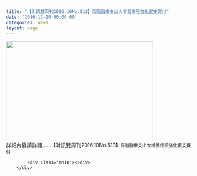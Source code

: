```yaml
---
title: "【財訊雙周刊2016.10No.513】高階醫療支出大增醫療險強化實支實付"
date: '2016-11-10 00:00:00'
categories: news
layout: page
---
```


<div class="text">
			<div>
	<img alt="" src="http://lsapp.leishan.com.tw/UserFiles/images/%E8%B2%A1%E8%A8%8A%E9%9B%99%E5%91%A8%E5%88%8A2016.10No.513-%E9%AB%98%E9%9A%8E%E9%86%AB%E7%99%82%E6%94%AF%E5%87%BA%E5%A4%A7%E5%A2%9E%E9%86%AB%E7%99%82%E9%9A%AA%E5%BC%B7%E5%8C%96%E5%AF%A6%E6%94%AF%E5%AF%A6%E4%BB%98%281%29.jpg" style="width: 400px; height: 271px;"></div>
<div>
	詳細內容請詳閱......<span style="font-size: 9pt;">【</span>財訊雙周刊2016.10No.513<span style="font-size: 9pt;">】</span><span style="font-size: 9pt;">高階醫療支出大增醫療險強化實支實付</span></div>

			<div class="mh10"></div>
		</div>